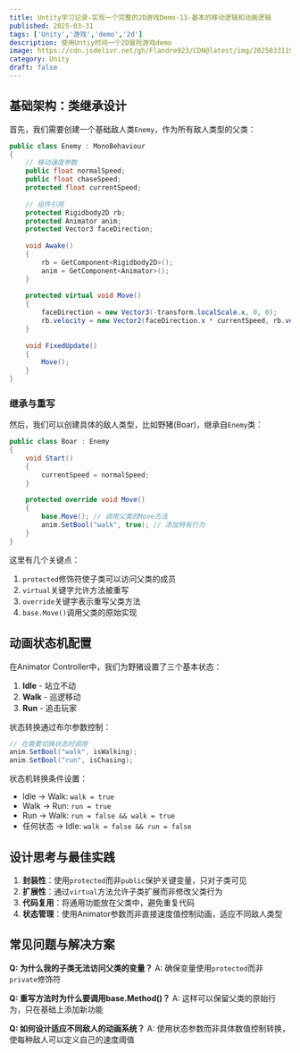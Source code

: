 ```yaml
---
title: Untity学习记录-实现一个完整的2D游戏Demo-13-基本的移动逻辑和动画逻辑
published: 2025-03-31
tags: ['Unity','游戏','demo','2d']
description: 使用Untiy时间一个2D冒险游戏demo
image: https://cdn.jsdelivr.net/gh/Flandre923/CDN@latest/img/20250331195820.png
category: Unity
draft: false
---
```

## 基础架构：类继承设计

首先，我们需要创建一个基础敌人类`Enemy`，作为所有敌人类型的父类：

```csharp
public class Enemy : MonoBehaviour
{
    // 移动速度参数
    public float normalSpeed;
    public float chaseSpeed;
    protected float currentSpeed;
  
    // 组件引用
    protected Rigidbody2D rb;
    protected Animator anim;
    protected Vector3 faceDirection;
  
    void Awake()
    {
        rb = GetComponent<Rigidbody2D>();
        anim = GetComponent<Animator>();
    }
  
    protected virtual void Move()
    {
        faceDirection = new Vector3(-transform.localScale.x, 0, 0);
        rb.velocity = new Vector2(faceDirection.x * currentSpeed, rb.velocity.y);
    }
  
    void FixedUpdate()
    {
        Move();
    }
}
```

### 继承与重写

然后，我们可以创建具体的敌人类型，比如野猪(Boar)，继承自`Enemy`类：

```csharp
public class Boar : Enemy
{
    void Start()
    {
        currentSpeed = normalSpeed;
    }
  
    protected override void Move()
    {
        base.Move(); // 调用父类的Move方法
        anim.SetBool("walk", true); // 添加特有行为
    }
}
```

这里有几个关键点：

1. `protected`修饰符使子类可以访问父类的成员
2. `virtual`关键字允许方法被重写
3. `override`关键字表示重写父类方法
4. `base.Move()`调用父类的原始实现

## 动画状态机配置

在Animator Controller中，我们为野猪设置了三个基本状态：

1. **Idle** - 站立不动
2. **Walk** - 巡逻移动
3. **Run** - 追击玩家

状态转换通过布尔参数控制：

```csharp
// 在需要切换状态时调用
anim.SetBool("walk", isWalking);
anim.SetBool("run", isChasing);
```

状态机转换条件设置：

* Idle → Walk: `walk = true`
* Walk → Run: `run = true`
* Run → Walk: `run = false && walk = true`
* 任何状态 → Idle: `walk = false && run = false`

## 设计思考与最佳实践

1. **封装性**：使用`protected`而非`public`保护关键变量，只对子类可见
2. **扩展性**：通过`virtual`方法允许子类扩展而非修改父类行为
3. **代码复用**：将通用功能放在父类中，避免重复代码
4. **状态管理**：使用Animator参数而非直接速度值控制动画，适应不同敌人类型

## 常见问题与解决方案

**Q: 为什么我的子类无法访问父类的变量？** 
A: 确保变量使用`protected`而非`private`修饰符

**Q: 重写方法时为什么要调用base.Method()？** 
A: 这样可以保留父类的原始行为，只在基础上添加新功能

**Q: 如何设计适应不同敌人的动画系统？** 
A: 使用状态参数而非具体数值控制转换，使每种敌人可以定义自己的速度阈值